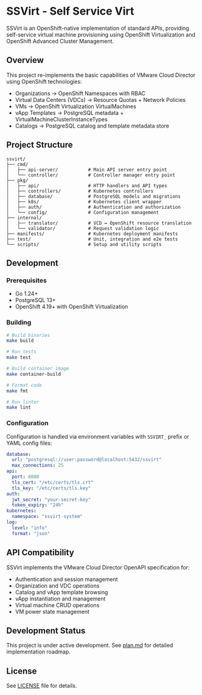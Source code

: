 # SSVirt - Self Service Virt

SSVirt is an OpenShift-native implementation of standard APIs, providing self-service virtual machine provisioning using OpenShift Virtualization and OpenShift Advanced Cluster Management.

## Overview

This project re-implements the basic capabilities of VMware Cloud Director using OpenShift technologies:
- Organizations → OpenShift Namespaces with RBAC
- Virtual Data Centers (VDCs) → Resource Quotas + Network Policies  
- VMs → OpenShift Virtualization VirtualMachines
- vApp Templates → PostgreSQL metadata + VirtualMachineClusterInstanceTypes
- Catalogs → PostgreSQL catalog and template metadata store

## Project Structure

```
ssvirt/
├── cmd/
│   ├── api-server/           # Main API server entry point
│   └── controller/           # Controller manager entry point
├── pkg/
│   ├── api/                  # HTTP handlers and API types
│   ├── controllers/          # Kubernetes controllers
│   ├── database/             # PostgreSQL models and migrations
│   ├── k8s/                  # Kubernetes client wrapper
│   ├── auth/                 # Authentication and authorization
│   └── config/               # Configuration management
├── internal/
│   ├── translator/           # VCD ↔ OpenShift resource translation
│   └── validator/            # Request validation logic
├── manifests/                # Kubernetes deployment manifests
├── test/                     # Unit, integration and e2e tests
└── scripts/                  # Setup and utility scripts
```

## Development

### Prerequisites

- Go 1.24+
- PostgreSQL 13+
- OpenShift 4.19+ with OpenShift Virtualization

### Building

```bash
# Build binaries
make build

# Run tests
make test

# Build container image
make container-build

# Format code
make fmt

# Run linter
make lint
```

### Configuration

Configuration is handled via environment variables with `SSVIRT_` prefix or YAML config files:

```yaml
database:
  url: "postgresql://user:password@localhost:5432/ssvirt"
  max_connections: 25
api:
  port: 8080
  tls_cert: "/etc/certs/tls.crt"
  tls_key: "/etc/certs/tls.key"
auth:
  jwt_secret: "your-secret-key"
  token_expiry: "24h"
kubernetes:
  namespace: "ssvirt-system"
log:
  level: "info"
  format: "json"
```

## API Compatibility

SSVirt implements the VMware Cloud Director OpenAPI specification for:
- Authentication and session management
- Organization and VDC operations  
- Catalog and vApp template browsing
- vApp instantiation and management
- Virtual machine CRUD operations
- VM power state management

## Development Status

This project is under active development. See [plan.md](plan.md) for detailed implementation roadmap.

## License

See [LICENSE](LICENSE) file for details.